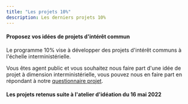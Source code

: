```yaml
---
title: "Les projets 10%"
description: Les derniers projets 10%
---
```



#### Proposez vos idées de projets d'intérêt commun 

Le programme 10% vise à développer des projets d'intérêt communs à l'échelle interministérielle.

Vous êtes agent public et vous souhaitez nous faire part d'une idée de projet à dimension interministérielle, vous pouvez nous en faire part en répondant à notre [questionnaire projet](https://framaforms.org/appel-a-idees-de-projets-programme-10-pourcent-1648137237). 


#### Les projets retenus suite à l'atelier d'idéation du 16 mai 2022

